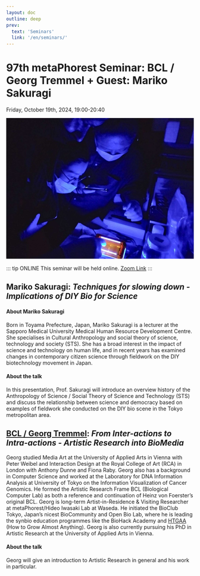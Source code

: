 ```yaml
---
layout: doc
outline: deep
prev:
  text: 'Seminars'
  link: '/en/seminars/'
---
```


# 97th metaPhorest Seminar: BCL / Georg Tremmel + Guest: Mariko Sakuragi

Friday, October 19th, 2024, 19:00-20:40

![](/public/seminars/097/097.jpg)

::: tip ONLINE
This seminar will be held online. [Zoom Link](tba)
:::

## Mariko Sakuragi: _Techniques for slowing down - Implications of DIY Bio for Science_

#### About Mariko Sakuragi

Born in Toyama Prefecture, Japan, Mariko Sakuragi is a lecturer at the Sapporo Medical University Medical Human Resource Development Centre. She specialises in Cultural Anthropology and social theory of science, technology and society (STS). She has a broad interest in the impact of science and technology on human life, and in recent years has examined changes in contemporary citizen science through fieldwork on the DIY biotechnology movement in Japan.

#### About the talk
In this presentation, Prof. Sakuragi will introduce an overview history of the Anthropology of Science / Social Theory of Science and Technology (STS) and discuss the relationship between science and democracy based on examples of fieldwork she conducted on the DIY bio scene in the Tokyo metropolitan area.

## [BCL / Georg Tremmel](/en/members/georg-tremmel/): _From Inter-actions to Intra-actions - Artistic Research into BioMedia_

Georg studied Media Art at the University of Applied Arts in Vienna with Peter Weibel and Interaction Design at the Royal College of Art (RCA) in London with Anthony Dunne and Fiona Raby. Georg also has a background in Computer Science and worked at the Laboratory for DNA Information Analysis at University of Tokyo on the Information Visualization of Cancer Genomics. He formed the Artistic Research Frame BCL (Biological Computer Lab) as both a reference and continuation of Heinz von Foerster’s original BCL. Georg is long-term Artist-in-Residence & Visiting Researcher at metaPhorest/Hideo Iwasaki Lab at Waseda. He initiated the BioClub Tokyo, Japan’s nicest BioCommunity and Open Bio Lab, where he is leading the synbio education programmes like the BioHack Academy and [HTGAA](https://www.htgaa.org) (How to Grow Almost Anything).
Georg is also currently pursuing his PhD in Artistic Research at the University of Applied Arts in Vienna.

#### About the talk

Georg will give an introduction to Artistic Research in general and his work in particular.
